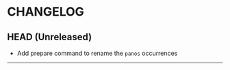 CHANGELOG
=========

## HEAD (Unreleased)
* Add prepare command to rename the `panos` occurrences

---

